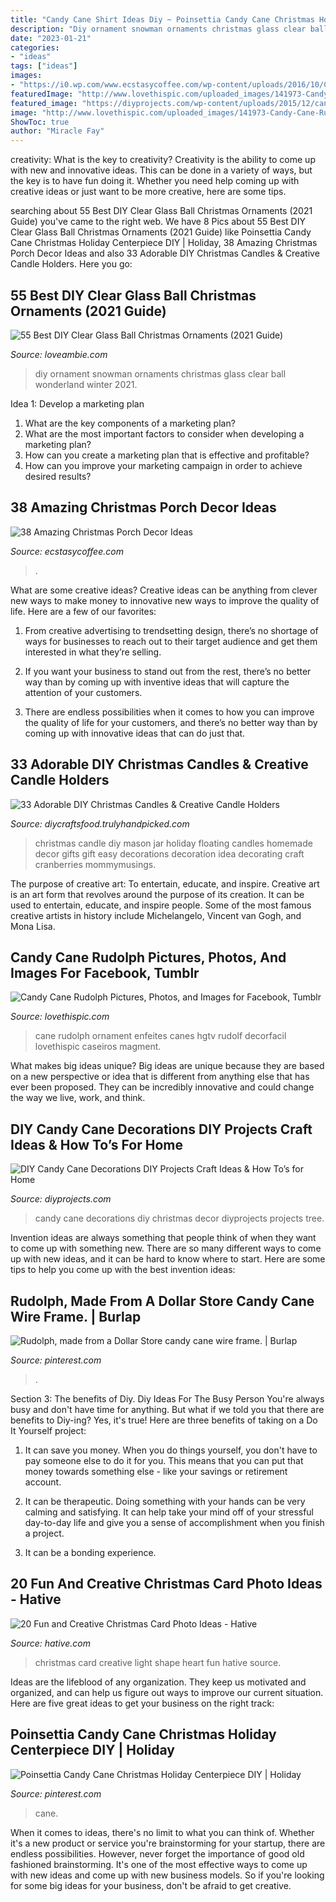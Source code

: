 ```yaml
---
title: "Candy Cane Shirt Ideas Diy ~ Poinsettia Candy Cane Christmas Holiday Centerpiece Diy"
description: "Diy ornament snowman ornaments christmas glass clear ball wonderland winter 2021"
date: "2023-01-21"
categories:
- "ideas"
tags: ["ideas"]
images:
- "https://i0.wp.com/www.ecstasycoffee.com/wp-content/uploads/2016/10/Christmas-Porch-Décor-Ideas-37.jpg?resize=701%2C989"
featuredImage: "http://www.lovethispic.com/uploaded_images/141973-Candy-Cane-Rudolph.jpeg"
featured_image: "https://diyprojects.com/wp-content/uploads/2015/12/candy-cane-decorations-3.jpg"
image: "http://www.lovethispic.com/uploaded_images/141973-Candy-Cane-Rudolph.jpeg"
ShowToc: true
author: "Miracle Fay"
---
```



creativity: What is the key to creativity?
Creativity is the ability to come up with new and innovative ideas. This can be done in a variety of ways, but the key is to have fun doing it. Whether you need help coming up with creative ideas or just want to be more creative, here are some tips.

	

		
searching about 55 Best DIY Clear Glass Ball Christmas Ornaments (2021 Guide) you've came to the right web. We have 8 Pics about 55 Best DIY Clear Glass Ball Christmas Ornaments (2021 Guide) like Poinsettia Candy Cane Christmas Holiday Centerpiece DIY | Holiday, 38 Amazing Christmas Porch Decor Ideas and also 33 Adorable DIY Christmas Candles &amp; Creative Candle Holders. Here you go:
		
    
## 55 Best DIY Clear Glass Ball Christmas Ornaments (2021 Guide)

<img loading=lazy src="https://www.loveambie.com/wp-content/uploads/2016/11/Snowman-Ornament.jpg" onerror="this.onerror=null;this.src='https://tse1.mm.bing.net/th?id=OIP.FlIEz-ruqzULIfprXQQP1QHaLL&amp;pid=15.1';" alt="55 Best DIY Clear Glass Ball Christmas Ornaments (2021 Guide)">

_Source: loveambie.com_

>diy ornament snowman ornaments christmas glass clear ball wonderland winter 2021. 

	

Idea 1: Develop a marketing plan
1. What are the key components of a marketing plan? 
2. What are the most important factors to consider when developing a marketing plan? 
3. How can you create a marketing plan that is effective and profitable? 
4. How can you improve your marketing campaign in order to achieve desired results?

    
## 38 Amazing Christmas Porch Decor Ideas

<img loading=lazy src="https://i0.wp.com/www.ecstasycoffee.com/wp-content/uploads/2016/10/Christmas-Porch-Décor-Ideas-37.jpg?resize=701%2C989" onerror="this.onerror=null;this.src='https://tse1.mm.bing.net/th?id=OIP.ozw2f3dYLMGCKrq4jmSJkwHaKc&amp;pid=15.1';" alt="38 Amazing Christmas Porch Decor Ideas">

_Source: ecstasycoffee.com_

>. 

	

What are some creative ideas?
Creative ideas can be anything from clever new ways to make money to innovative new ways to improve the quality of life. Here are a few of our favorites: 
1) From creative advertising to trendsetting design, there’s no shortage of ways for businesses to reach out to their target audience and get them interested in what they’re selling.

2) If you want your business to stand out from the rest, there’s no better way than by coming up with inventive ideas that will capture the attention of your customers.

3) There are endless possibilities when it comes to how you can improve the quality of life for your customers, and there’s no better way than by coming up with innovative ideas that can do just that.

    
## 33 Adorable DIY Christmas Candles &amp; Creative Candle Holders

<img loading=lazy src="http://diycraftsfood.trulyhandpicked.com/wp-content/uploads/2016/12/DIY-Christmas-Candles-and-Decor-10.jpg" onerror="this.onerror=null;this.src='https://tse2.mm.bing.net/th?id=OIP.j6yChS1-YuMBLq6w2cTZiQHaLb&amp;pid=15.1';" alt="33 Adorable DIY Christmas Candles &amp; Creative Candle Holders">

_Source: diycraftsfood.trulyhandpicked.com_

>christmas candle diy mason jar holiday floating candles homemade decor gifts gift easy decorations decoration idea decorating craft cranberries mommymusings. 

	

The purpose of creative art: To entertain, educate, and inspire.
Creative art is an art form that revolves around the purpose of its creation. It can be used to entertain, educate, and inspire people. Some of the most famous creative artists in history include Michelangelo, Vincent van Gogh, and Mona Lisa.

    
## Candy Cane Rudolph Pictures, Photos, And Images For Facebook, Tumblr

<img loading=lazy src="http://www.lovethispic.com/uploaded_images/141973-Candy-Cane-Rudolph.jpeg" onerror="this.onerror=null;this.src='https://tse2.mm.bing.net/th?id=OIP.szPl8vla0kxw5OJ3bkhF4wHaJ4&amp;pid=15.1';" alt="Candy Cane Rudolph Pictures, Photos, and Images for Facebook, Tumblr">

_Source: lovethispic.com_

>cane rudolph ornament enfeites canes hgtv rudolf decorfacil lovethispic caseiros magment. 

	

What makes big ideas unique?
Big ideas are unique because they are based on a new perspective or idea that is different from anything else that has ever been proposed. They can be incredibly innovative and could change the way we live, work, and think.

    
## DIY Candy Cane Decorations DIY Projects Craft Ideas &amp; How To’s For Home

<img loading=lazy src="https://diyprojects.com/wp-content/uploads/2015/12/candy-cane-decorations-3.jpg" onerror="this.onerror=null;this.src='https://tse1.mm.bing.net/th?id=OIP.Xld72HC26GWxthV6YtsY-AHaLH&amp;pid=15.1';" alt="DIY Candy Cane Decorations DIY Projects Craft Ideas &amp; How To’s for Home">

_Source: diyprojects.com_

>candy cane decorations diy christmas decor diyprojects projects tree. 

	

Invention ideas are always something that people think of when they want to come up with something new. There are so many different ways to come up with new ideas, and it can be hard to know where to start. Here are some tips to help you come up with the best invention ideas:

    
## Rudolph, Made From A Dollar Store Candy Cane Wire Frame. | Burlap

<img loading=lazy src="https://i.pinimg.com/736x/fa/b4/4b/fab44b2a2c976d31a75ffcc96b3b9fd5.jpg" onerror="this.onerror=null;this.src='https://tse2.mm.bing.net/th?id=OIP.e02_nk208Cy49CBX_4bz4wHaNK&amp;pid=15.1';" alt="Rudolph, made from a Dollar Store candy cane wire frame. | Burlap">

_Source: pinterest.com_

>. 

	

Section 3: The benefits of Diy.
Diy Ideas For The Busy Person
You're always busy and don't have time for anything. But what if we told you that there are benefits to Diy-ing? Yes, it's true! Here are three benefits of taking on a Do It Yourself project:

1. It can save you money. When you do things yourself, you don't have to pay someone else to do it for you. This means that you can put that money towards something else - like your savings or retirement account.

2. It can be therapeutic. Doing something with your hands can be very calming and satisfying. It can help take your mind off of your stressful day-to-day life and give you a sense of accomplishment when you finish a project.

3. It can be a bonding experience.

    
## 20 Fun And Creative Christmas Card Photo Ideas - Hative

<img loading=lazy src="https://hative.com/wp-content/uploads/2014/11/christmas-card-photo-ideas/10-christmas-card-photo-ideas.jpg" onerror="this.onerror=null;this.src='https://tse1.mm.bing.net/th?id=OIP.lrGcUd82HHl1LqoM43eIfQHaLH&amp;pid=15.1';" alt="20 Fun and Creative Christmas Card Photo Ideas - Hative">

_Source: hative.com_

>christmas card creative light shape heart fun hative source. 

	

Ideas are the lifeblood of any organization. They keep us motivated and organized, and can help us figure out ways to improve our current situation. Here are five great ideas to get your business on the right track: 

    
## Poinsettia Candy Cane Christmas Holiday Centerpiece DIY | Holiday

<img loading=lazy src="https://i.pinimg.com/736x/e0/67/01/e067016786c2ede9a0d81ceb44cb1061.jpg" onerror="this.onerror=null;this.src='https://tse4.mm.bing.net/th?id=OIP.PXXZqReBToQEn3YyMMGAlwHaKw&amp;pid=15.1';" alt="Poinsettia Candy Cane Christmas Holiday Centerpiece DIY | Holiday">

_Source: pinterest.com_

>cane. 

	

When it comes to ideas, there's no limit to what you can think of. Whether it's a new product or service you're brainstorming for your startup, there are endless possibilities. However, never forget the importance of good old fashioned brainstorming. It's one of the most effective ways to come up with new ideas and come up with new business models. So if you're looking for some big ideas for your business, don't be afraid to get creative.

